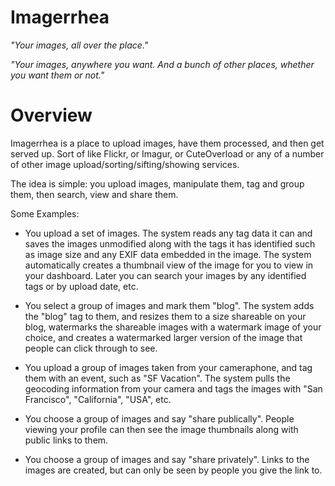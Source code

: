 # Imagerrhea

_"Your images, all over the place."_

_"Your images, anywhere you want. And a bunch of other places, whether
you want them or not."_

# Overview

Imagerrhea is a place to upload images, have them processed, and then
get served up. Sort of like Flickr, or Imagur, or CuteOverload or any
of a number of other image upload/sorting/sifting/showing services.

The idea is simple: you upload images, manipulate them, tag and group
them, then search, view and share them.

Some Examples:

* You upload a set of images. The system reads any tag data it can and
  saves the images unmodified along with the tags it has identified
  such as image size and any EXIF data embedded in the image. The
  system automatically creates a thumbnail view of the image for you
  to view in your dashboard. Later you can search your images by any
  identified tags or by upload date, etc.

* You select a group of images and mark them "blog". The system adds
  the "blog" tag to them, and resizes them to a size shareable on your
  blog, watermarks the shareable images with a watermark image of your
  choice, and creates a watermarked larger version of the image that
  people can click through to see.

* You upload a group of images taken from your cameraphone, and tag
  them with an event, such as "SF Vacation". The system pulls the
  geocoding information from your camera and tags the images with "San
  Francisco", "California", "USA", etc.

* You choose a group of images and say "share publically". People
  viewing your profile can then see the image thumbnails along with
  public links to them.

* You choose a group of images and say "share privately". Links to the
  images are created, but can only be seen by people you give the link
  to.
